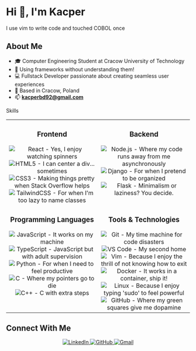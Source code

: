 # Hi 👋, I'm Kacper

I use vim to write code and touched COBOL once

## About Me
- 🎓 Computer Engineering Student at Cracow University of Technology
- 🚀 Using frameworks without understanding them!
- 💻 Fullstack Developer passionate about creating seamless user experiences
- 📍 Based in Cracow, Poland
- 📫 **kacperbd92@gmail.com**

Skills
<table>
  <tr>
    <td valign="top" width="50%">
      <h3 align="center">Frontend</h3>
      <div align="center">  
        <img src="https://img.shields.io/badge/React-20232A?style=for-the-badge&logo=react&logoColor=61DAFB" alt="React - Yes, I enjoy watching spinners" />
        <img src="https://img.shields.io/badge/HTML5-E34F26?style=for-the-badge&logo=html5&logoColor=white" alt="HTML5 - I can center a div... sometimes" />
        <img src="https://img.shields.io/badge/CSS3-1572B6?style=for-the-badge&logo=css3&logoColor=white" alt="CSS3 - Making things pretty when Stack Overflow helps" />
        <img src="https://img.shields.io/badge/Tailwind_CSS-38B2AC?style=for-the-badge&logo=tailwind-css&logoColor=white" alt="TailwindCSS - For when I'm too lazy to name classes" />
      </div>
    </td>
    <td valign="top" width="50%">
      <h3 align="center">Backend</h3>
      <div align="center">
        <img src="https://img.shields.io/badge/Node.js-339933?style=for-the-badge&logo=nodedotjs&logoColor=white" alt="Node.js - Where my code runs away from me asynchronously" />
        <img src="https://img.shields.io/badge/Django-092E20?style=for-the-badge&logo=django&logoColor=white" alt="Django - For when I pretend to be organized" />
        <img src="https://img.shields.io/badge/Flask-000000?style=for-the-badge&logo=flask&logoColor=white" alt="Flask - Minimalism or laziness? You decide." />
      </div>
    </td>
  </tr>
  <tr>
    <td valign="top" width="50%">
      <h3 align="center">Programming Languages</h3>
      <div align="center">
        <img src="https://img.shields.io/badge/JavaScript-F7DF1E?style=for-the-badge&logo=javascript&logoColor=black" alt="JavaScript - It works on my machine" />
        <img src="https://img.shields.io/badge/TypeScript-007ACC?style=for-the-badge&logo=typescript&logoColor=white" alt="TypeScript - JavaScript but with adult supervision" />
        <img src="https://img.shields.io/badge/Python-3776AB?style=for-the-badge&logo=python&logoColor=white" alt="Python - For when I need to feel productive" />
        <img src="https://img.shields.io/badge/C-00599C?style=for-the-badge&logo=c&logoColor=white" alt="C - Where my pointers go to die" />
        <img src="https://img.shields.io/badge/C%2B%2B-00599C?style=for-the-badge&logo=c%2B%2B&logoColor=white" alt="C++ - C with extra steps" />
      </div>
    </td>
    <td valign="top" width="50%">
      <h3 align="center">Tools & Technologies</h3>
      <div align="center">
        <img src="https://img.shields.io/badge/Git-F05032?style=for-the-badge&logo=git&logoColor=white" alt="Git - My time machine for code disasters" />
        <img src="https://img.shields.io/badge/VS_Code-007ACC?style=for-the-badge&logo=visual-studio-code&logoColor=white" alt="VS Code - My second home" />
        <img src="https://img.shields.io/badge/Vim-019733?style=for-the-badge&logo=vim&logoColor=white" alt="Vim - Because I enjoy the thrill of not knowing how to exit" />
        <img src="https://img.shields.io/badge/Docker-2CA5E0?style=for-the-badge&logo=docker&logoColor=white" alt="Docker - It works in a container, ship it!" />
        <img src="https://img.shields.io/badge/Linux-FCC624?style=for-the-badge&logo=linux&logoColor=black" alt="Linux - Because I enjoy typing 'sudo' to feel powerful" />
        <img src="https://img.shields.io/badge/GitHub-100000?style=for-the-badge&logo=github&logoColor=white" alt="GitHub - Where my green squares give me dopamine" />
      </div>
    </td>
  </tr>
</table>

## Connect With Me

<div align="center">
  <a href="https://linkedin.com/in/your-linkedin" target="_blank">
    <img src="https://img.shields.io/badge/LinkedIn-0077B5?style=for-the-badge&logo=linkedin&logoColor=white" alt="LinkedIn" />
  </a>
  <a href="https://github.com/neomat-prog" target="_blank">
    <img src="https://img.shields.io/badge/GitHub-100000?style=for-the-badge&logo=github&logoColor=white" alt="GitHub" />
  </a>
  <a href="mailto:kacperbd92@gmail.com">
    <img src="https://img.shields.io/badge/Gmail-D14836?style=for-the-badge&logo=gmail&logoColor=white" alt="Gmail" />
  </a>
</div>
